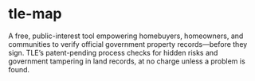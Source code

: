 # tle-map
A free, public-interest tool empowering homebuyers, homeowners, and communities to verify official government property records—before they sign. TLE’s patent-pending process checks for hidden risks and government tampering in land records, at no charge unless a problem is found.
